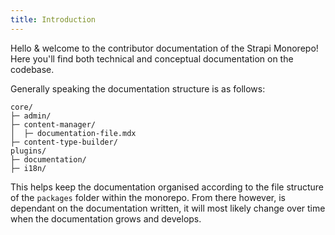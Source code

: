 ```yaml
---
title: Introduction
---
```


Hello & welcome to the contributor documentation of the Strapi Monorepo! Here you'll find both technical and conceptual documentation on the codebase.

Generally speaking the documentation structure is as follows:

```shell
core/
├─ admin/
├─ content-manager/
│  ├─ documentation-file.mdx
├─ content-type-builder/
plugins/
├─ documentation/
├─ i18n/
```

This helps keep the documentation organised according to the file structure of the `packages` folder within the monorepo. From there however, is dependant on the documentation written, it will most likely change over time when the documentation grows and develops.
